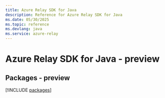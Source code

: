 ```yaml
---
title: Azure Relay SDK for Java
description: Reference for Azure Relay SDK for Java
ms.date: 05/30/2025
ms.topic: reference
ms.devlang: java
ms.service: azure-relay
---
```

# Azure Relay SDK for Java - preview
## Packages - preview
[!INCLUDE [packages](relay-index.md)]